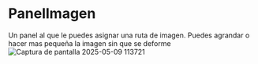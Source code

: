 # PanelImagen
Un panel al que le puedes asignar una ruta de imagen. Puedes agrandar o hacer mas pequeña la imagen sin que se deforme
![Captura de pantalla 2025-05-09 113721](https://github.com/user-attachments/assets/1b1dda0f-01c9-4daf-bfdb-4a68de5f506a)
